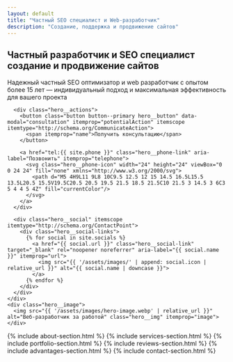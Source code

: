 ```yaml
---
layout: default
title: "Частный SEO специалист и Web-разработчик"
description: "Создание, поддержка и продвижение сайтов"
---
```


<!-- Первый экран (Hero section) -->
<section class="hero" id="hero" itemscope itemtype="http://schema.org/WPAdBlock">
  <div class="container hero__container">
    <div class="hero__content">
      <h1 class="hero__title" itemprop="headline">Частный разработчик и SEO специалист </br><span>создание и продвижение сайтов</span></h1>
      <p class="hero__subtitle" itemprop="description">Надежный частный SEO оптимизатор и web разработчик с опытом более 15 лет — индивидуальный подход и максимальная эффективность для вашего проекта</p>
      
      <div class="hero__actions">
        <button class="button button--primary hero__button" data-modal="consultation" itemprop="potentialAction" itemscope itemtype="http://schema.org/CommunicateAction">
          <span itemprop="name">Получить консультацию</span>
        </button>
        
        <a href="tel:{{ site.phone }}" class="hero__phone-link" aria-label="Позвонить" itemprop="telephone">
          <svg class="hero__phone-icon" width="24" height="24" viewBox="0 0 24 24" fill="none" xmlns="http://www.w3.org/2000/svg">
            <path d="M5 4H9L11 9L8 10C9.5 12.5 12 15 14.5 16.5L15.5 13.5L20.5 15.5V19.5C20.5 20.5 19.5 21.5 18.5 21.5C10 21.5 3 14.5 3 6C3 5 4 4 5 4Z" fill="currentColor"/>
          </svg>
        </a>
      </div>
      
      <div class="hero__social" itemscope itemtype="http://schema.org/ContactPoint">
        <div class="hero__social-links">
          {% for social in site.socials %}
            <a href="{{ social.url }}" class="hero__social-link" target="_blank" rel="noopener noreferrer" aria-label="{{ social.name }}" itemprop="url">
              <img src="{{ '/assets/images/' | append: social.icon | relative_url }}" alt="{{ social.name | downcase }}">
            </a>
          {% endfor %}
        </div>
      </div>
    </div>
    <div class="hero__image">
      <img src="{{ '/assets/images/hero-image.webp' | relative_url }}" alt="Веб-разработчик за работой" class="hero__img" itemprop="image">
    </div>
  </div>
</section>

<!-- Остальные секции (About, Services и т.д.) -->
{% include about-section.html %}
{% include services-section.html %}
{% include portfolio-section.html %}
{% include reviews-section.html %}
{% include advantages-section.html %}
{% include contact-section.html %}